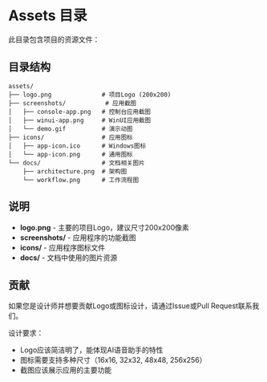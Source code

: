 # Assets 目录

此目录包含项目的资源文件：

## 目录结构

```
assets/
├── logo.png              # 项目Logo (200x200)
├── screenshots/           # 应用截图
│   ├── console-app.png   # 控制台应用截图
│   ├── winui-app.png     # WinUI应用截图
│   └── demo.gif          # 演示动图
├── icons/                # 应用图标
│   ├── app-icon.ico      # Windows图标
│   └── app-icon.png      # 通用图标
└── docs/                 # 文档相关图片
    ├── architecture.png  # 架构图
    └── workflow.png      # 工作流程图
```

## 说明

- **logo.png** - 主要的项目Logo，建议尺寸200x200像素
- **screenshots/** - 应用程序的功能截图
- **icons/** - 应用程序图标文件
- **docs/** - 文档中使用的图片资源

## 贡献

如果您是设计师并想要贡献Logo或图标设计，请通过Issue或Pull Request联系我们。

设计要求：
- Logo应该简洁明了，能体现AI语音助手的特性
- 图标需要支持多种尺寸（16x16, 32x32, 48x48, 256x256）
- 截图应该展示应用的主要功能
